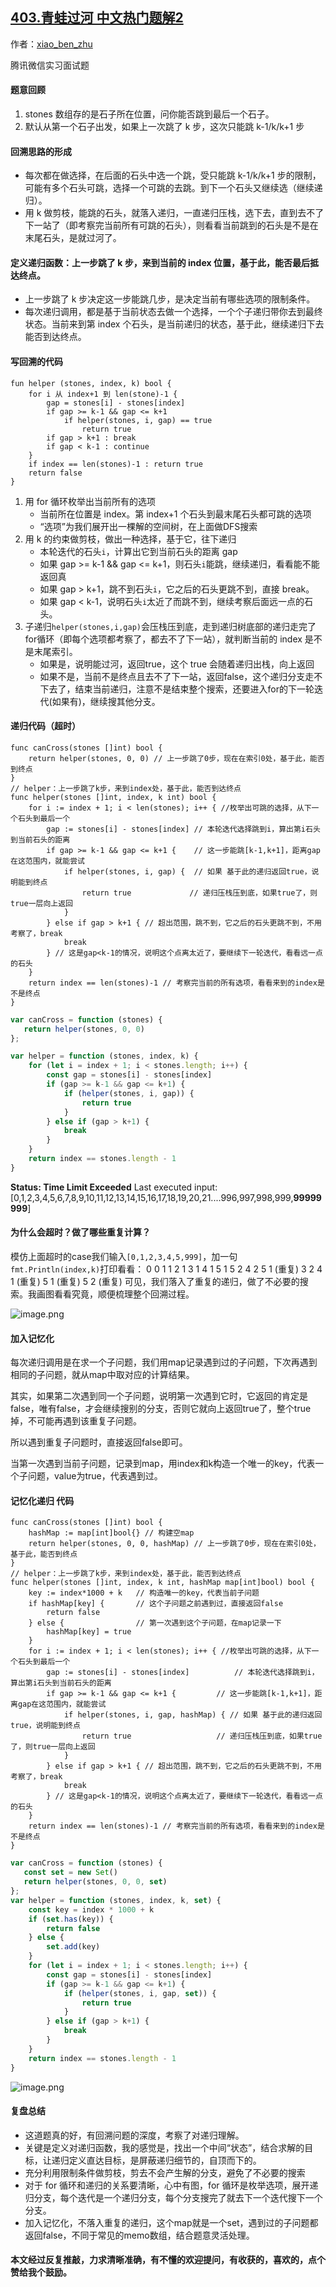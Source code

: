 ## [403.青蛙过河 中文热门题解2](https://leetcode.cn/problems/frog-jump/solutions/100000/shou-hua-tu-jie-ji-hao-de-di-gui-ti-man-8kk2z)

作者：[xiao_ben_zhu](https://leetcode.cn/u/xiao_ben_zhu)

 腾讯微信实习面试题
#### 题意回顾
1. stones 数组存的是石子所在位置，问你能否跳到最后一个石子。
2. 默认从第一个石子出发，如果上一次跳了 k 步，这次只能跳 k-1/k/k+1 步

#### 回溯思路的形成
- 每次都在做选择，在后面的石头中选一个跳，受只能跳 k-1/k/k+1 步的限制，可能有多个石头可跳，选择一个可跳的去跳。到下一个石头又继续选（继续递归）。
- 用 k 做剪枝，能跳的石头，就落入递归，一直递归压栈，选下去，直到去不了下一站了（即考察完当前所有可跳的石头），则看看当前跳到的石头是不是在末尾石头，是就过河了。



#### 定义递归函数：上一步跳了 k 步，来到当前的 index 位置，基于此，能否最后抵达终点。

- 上一步跳了 k 步决定这一步能跳几步，是决定当前有哪些选项的限制条件。
- 每次递归调用，都是基于当前状态去做一个选择，一个个子递归带你去到最终状态。当前来到第 index 个石头，是当前递归的状态，基于此，继续递归下去能否到达终点。

#### 写回溯的代码
```伪代码 []
fun helper (stones, index, k) bool {
	for i 从 index+1 到 len(stone)-1 {
		gap = stones[i] - stones[index]  
		if gap >= k-1 && gap <= k+1 
			if helper(stones, i, gap) == true
				return true
		if gap > k+1 : break
		if gap < k-1 : continue 
	}
	if index == len(stones)-1 : return true
	return false
}
```
1. 用 for 循环枚举出当前所有的选项
   - 当前所在位置是 index。第 index+1 个石头到最末尾石头都可跳的选项
   - “选项”为我们展开出一棵解的空间树，在上面做DFS搜索
2. 用 k 的约束做剪枝，做出一种选择，基于它，往下递归
	- 本轮迭代的石头`i`，计算出它到当前石头的距离 gap
	- 如果 gap >= k-1 && gap <= k+1，则石头`i`能跳，继续递归，看看能不能返回真
	- 如果 gap > k+1，跳不到石头`i`，它之后的石头更跳不到，直接 break。
	- 如果 gap < k-1，说明石头`i`太近了而跳不到，继续考察后面远一点的石头。
3. 子递归`helper(stones,i,gap)`会压栈压到底，走到递归树底部的递归走完了for循环（即每个选项都考察了，都去不了下一站），就判断当前的 index 是不是末尾索引。
	- 如果是，说明能过河，返回true，这个 true 会随着递归出栈，向上返回
	- 如果不是，当前不是终点且去不了下一站，返回false，这个递归分支走不下去了，结束当前递归，注意不是结束整个搜索，还要进入for的下一轮迭代(如果有)，继续搜其他分支。

#### 递归代码（超时）
```golang []
func canCross(stones []int) bool {
	return helper(stones, 0, 0) // 上一步跳了0步，现在在索引0处，基于此，能否到终点
}
// helper：上一步跳了k步，来到index处，基于此，能否到达终点
func helper(stones []int, index, k int) bool {
	for i := index + 1; i < len(stones); i++ { //枚举出可跳的选择，从下一个石头到最后一个
		gap := stones[i] - stones[index] // 本轮迭代选择跳到i，算出第i石头到当前石头的距离
		if gap >= k-1 && gap <= k+1 {    // 这一步能跳[k-1,k+1]，距离gap在这范围内，就能尝试
			if helper(stones, i, gap) {  // 如果 基于此的递归返回true，说明能到终点
				return true			    // 递归压栈压到底，如果true了，则true一层向上返回 
			}
		} else if gap > k+1 { // 超出范围，跳不到，它之后的石头更跳不到，不用考察了，break
			break
		} // 这是gap<k-1的情况，说明这个点离太近了，要继续下一轮迭代，看看远一点的石头
	}
	return index == len(stones)-1 // 考察完当前的所有选项，看看来到的index是不是终点
}
```
```javascript []
var canCross = function (stones) {
   return helper(stones, 0, 0)
};

var helper = function (stones, index, k) {
    for (let i = index + 1; i < stones.length; i++) {
        const gap = stones[i] - stones[index]
        if (gap >= k-1 && gap <= k+1) {
            if (helper(stones, i, gap)) {
                return true
            }
        } else if (gap > k+1) {
            break
        }
    }
    return index == stones.length - 1
}
```

**Status: Time Limit Exceeded**
Last executed input:
[0,1,2,3,4,5,6,7,8,9,10,11,12,13,14,15,16,17,18,19,20,21....996,997,998,999,**99999999**]
#### 为什么会超时？做了哪些重复计算？
模仿上面超时的case我们输入`[0,1,2,3,4,5,999]`，加一句`fmt.Println(index,k)`打印看看：
0 0
1 1
2 1
3 1
4 1
5 1
5 2
4 2
5 1 (重复)
3 2 
4 1 (重复) 
5 1 (重复)
5 2 (重复)
可见，我们落入了重复的递归，做了不必要的搜索。我画图看看究竟，顺便梳理整个回溯过程。

![image.png](https://pic.leetcode-cn.com/1613225773-fWRpbO-image.png)

#### 加入记忆化
每次递归调用是在求一个子问题，我们用map记录遇到过的子问题，下次再遇到相同的子问题，就从map中取对应的计算结果。

其实，如果第二次遇到同一个子问题，说明第一次遇到它时，它返回的肯定是false，唯有false，才会继续搜别的分支，否则它就向上返回true了，整个true掉，不可能再遇到该重复子问题。

所以遇到重复子问题时，直接返回false即可。

当第一次遇到当前子问题，记录到map，用index和k构造一个唯一的key，代表一个子问题，value为true，代表遇到过。
#### 记忆化递归 代码

```golang []
func canCross(stones []int) bool {
	hashMap := map[int]bool{} // 构建空map
	return helper(stones, 0, 0, hashMap) // 上一步跳了0步，现在在索引0处，基于此，能否到终点
}
// helper：上一步跳了k步，来到index处，基于此，能否到达终点
func helper(stones []int, index, k int, hashMap map[int]bool) bool {
    key := index*1000 + k 	// 构造唯一的key，代表当前子问题
    if hashMap[key] { 		// 这个子问题之前遇到过，直接返回false
		return false 		
	} else {    			// 第一次遇到这个子问题，在map记录一下
		hashMap[key] = true
	}
	for i := index + 1; i < len(stones); i++ { //枚举出可跳的选择，从下一个石头到最后一个
		gap := stones[i] - stones[index]		  // 本轮迭代选择跳到i，算出第i石头到当前石头的距离
		if gap >= k-1 && gap <= k+1 {    	  // 这一步能跳[k-1,k+1]，距离gap在这范围内，就能尝试
			if helper(stones, i, gap, hashMap) { // 如果 基于此的递归返回true，说明能到终点
				return true					  // 递归压栈压到底，如果true了，则true一层向上返回 
			}
		} else if gap > k+1 { // 超出范围，跳不到，它之后的石头更跳不到，不用考察了，break
			break
		} // 这是gap<k-1的情况，说明这个点离太近了，要继续下一轮迭代，看看远一点的石头
	}
	return index == len(stones)-1 // 考察完当前的所有选项，看看来到的index是不是终点
}
```
```javascript []
var canCross = function (stones) {
   const set = new Set()
   return helper(stones, 0, 0, set)
};
var helper = function (stones, index, k, set) {
    const key = index * 1000 + k
    if (set.has(key)) {
        return false
    } else {
        set.add(key)
    }
    for (let i = index + 1; i < stones.length; i++) {
        const gap = stones[i] - stones[index]
        if (gap >= k-1 && gap <= k+1) {
            if (helper(stones, i, gap, set)) {
                return true
            }
        } else if (gap > k+1) {
            break
        }
    }
    return index == stones.length - 1
}
```

![image.png](https://pic.leetcode-cn.com/1613585137-SLdukO-image.png)


#### 复盘总结
- 这道题真的好，有回溯问题的深度，考察了对递归理解。
- 关键是定义对递归函数，我的感觉是，找出一个中间“状态”，结合求解的目标，让递归定义直达目标，是屏蔽递归细节的，自顶而下的。
- 充分利用限制条件做剪枝，剪去不会产生解的分支，避免了不必要的搜索
- 对于 for 循环和递归的关系要清晰，心中有图，for 循环是枚举选项，展开递归分支，每个迭代是一个递归分支，每个分支搜完了就去下一个迭代搜下一个分支。
- 加入记忆化，不落入重复的递归，这个map就是一个set，遇到过的子问题都返回false，不同于常见的memo数组，结合题意灵活处理。

#### 本文经过反复推敲，力求清晰准确，有不懂的欢迎提问，有收获的，喜欢的，点个赞给我个鼓励。

